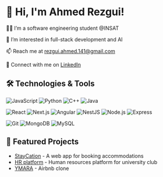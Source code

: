 # 👋 Hi, I'm Ahmed Rezgui!

👨‍💻 I’m a software engineering student @INSAT

🚀 I’m interested in full-stack development and AI

📫 Reach me at [rezgui.ahmed.141@gmail.com](mailto:rezgui.ahmed.141@gmail.com)

🔗 Connect with me on [LinkedIn](https://www.linkedin.com/in/ahmed-rezgui-a4983a276/)

## 🛠️ Technologies & Tools
![JavaScript](https://img.shields.io/badge/JavaScript-F7DF1E?style=for-the-badge&logo=javascript&logoColor=black)
![Python](https://img.shields.io/badge/Python-3776AB?style=for-the-badge&logo=python&logoColor=white) ![C++](https://img.shields.io/badge/C++-00599C?style=for-the-badge&logo=cplusplus&logoColor=white) ![Java](https://img.shields.io/badge/Java-007396?style=for-the-badge&logo=java&logoColor=white)

![React](https://img.shields.io/badge/React-61DAFB?style=for-the-badge&logo=react&logoColor=black)
![Next.js](https://img.shields.io/badge/Next.js-000000?style=for-the-badge&logo=nextdotjs&logoColor=white)
![Angular](https://img.shields.io/badge/Angular-DD0031?style=for-the-badge&logo=angular&logoColor=white)
![NestJS](https://img.shields.io/badge/NestJS-E0234E?style=for-the-badge&logo=nestjs&logoColor=white)
![Node.js](https://img.shields.io/badge/Node.js-339933?style=for-the-badge&logo=nodedotjs&logoColor=white)
![Express](https://img.shields.io/badge/Express.js-000000?style=for-the-badge&logo=express&logoColor=white)

![Git](https://img.shields.io/badge/Git-F05032?style=for-the-badge&logo=git&logoColor=white) ![MongoDB](https://img.shields.io/badge/MongoDB-47A248?style=for-the-badge&logo=mongodb&logoColor=white) 
![MySQL](https://img.shields.io/badge/MySQL-4479A1?style=for-the-badge&logo=mysql&logoColor=white) 

## 🌟 Featured Projects
- [StayCation](https://github.com/ramirachdi/BookingFrontend) - A web app for booking accommodations
- [HR platform](https://github.com/ahmedrezgui/Projet.NetFrontEnd) - Human resources platform for university club 
- [YMARA](https://github.com/yasmine412/ProjetWeb) - Airbnb clone 



<!--## 📈 GitHub Stats  -->
<!-- ![Ahmed's GitHub stats](https://github-readme-stats.vercel.app/api?username=ahmedrezgui&show_icons=true&theme=radical -->


